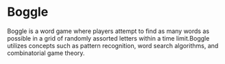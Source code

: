 # Boggle
Boggle is a word game where players attempt to find as many words as possible in a grid of randomly assorted letters within a time limit.Boggle utilizes concepts such as pattern recognition, word search algorithms, and combinatorial game theory.

